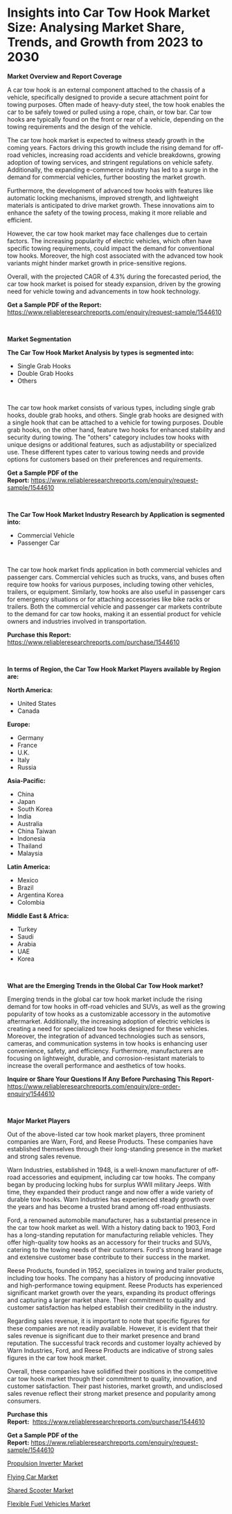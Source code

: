 <p><h1>Insights into Car Tow Hook Market Size: Analysing Market Share, Trends, and Growth from 2023 to 2030</h1></p><p><strong>Market Overview and Report Coverage</strong></p>
<p><p>A car tow hook is an external component attached to the chassis of a vehicle, specifically designed to provide a secure attachment point for towing purposes. Often made of heavy-duty steel, the tow hook enables the car to be safely towed or pulled using a rope, chain, or tow bar. Car tow hooks are typically found on the front or rear of a vehicle, depending on the towing requirements and the design of the vehicle.</p><p>The car tow hook market is expected to witness steady growth in the coming years. Factors driving this growth include the rising demand for off-road vehicles, increasing road accidents and vehicle breakdowns, growing adoption of towing services, and stringent regulations on vehicle safety. Additionally, the expanding e-commerce industry has led to a surge in the demand for commercial vehicles, further boosting the market growth.</p><p>Furthermore, the development of advanced tow hooks with features like automatic locking mechanisms, improved strength, and lightweight materials is anticipated to drive market growth. These innovations aim to enhance the safety of the towing process, making it more reliable and efficient.</p><p>However, the car tow hook market may face challenges due to certain factors. The increasing popularity of electric vehicles, which often have specific towing requirements, could impact the demand for conventional tow hooks. Moreover, the high cost associated with the advanced tow hook variants might hinder market growth in price-sensitive regions.</p><p>Overall, with the projected CAGR of 4.3% during the forecasted period, the car tow hook market is poised for steady expansion, driven by the growing need for vehicle towing and advancements in tow hook technology.</p></p>
<p><strong>Get a Sample PDF of the Report:</strong> <a href="https://www.reliableresearchreports.com/enquiry/request-sample/1544610">https://www.reliableresearchreports.com/enquiry/request-sample/1544610</a></p>
<p>&nbsp;</p>
<p><strong>Market Segmentation</strong></p>
<p><strong>The Car Tow Hook Market Analysis by types is segmented into:</strong></p>
<p><ul><li>Single Grab Hooks</li><li>Double Grab Hooks</li><li>Others</li></ul></p>
<p>&nbsp;</p>
<p><p>The car tow hook market consists of various types, including single grab hooks, double grab hooks, and others. Single grab hooks are designed with a single hook that can be attached to a vehicle for towing purposes. Double grab hooks, on the other hand, feature two hooks for enhanced stability and security during towing. The "others" category includes tow hooks with unique designs or additional features, such as adjustability or specialized use. These different types cater to various towing needs and provide options for customers based on their preferences and requirements.</p></p>
<p><strong>Get a Sample PDF of the Report:</strong>&nbsp;<a href="https://www.reliableresearchreports.com/enquiry/request-sample/1544610">https://www.reliableresearchreports.com/enquiry/request-sample/1544610</a></p>
<p>&nbsp;</p>
<p><strong>The Car Tow Hook Market Industry Research by Application is segmented into:</strong></p>
<p><ul><li>Commercial Vehicle</li><li>Passenger Car</li></ul></p>
<p>&nbsp;</p>
<p><p>The car tow hook market finds application in both commercial vehicles and passenger cars. Commercial vehicles such as trucks, vans, and buses often require tow hooks for various purposes, including towing other vehicles, trailers, or equipment. Similarly, tow hooks are also useful in passenger cars for emergency situations or for attaching accessories like bike racks or trailers. Both the commercial vehicle and passenger car markets contribute to the demand for car tow hooks, making it an essential product for vehicle owners and industries involved in transportation.</p></p>
<p><strong>Purchase this Report:</strong>&nbsp; <a href="https://www.reliableresearchreports.com/purchase/1544610">https://www.reliableresearchreports.com/purchase/1544610</a></p>
<p>&nbsp;</p>
<p><strong>In terms of Region, the Car Tow Hook Market Players available by Region are:</strong></p>
<p>
    <p> <strong> North America: </strong>
        <ul>
            <li>United States</li>
            <li>Canada</li>
        </ul>
        </p> 
    <p> <strong> Europe: </strong>
        <ul>
            <li>Germany</li>
            <li>France</li>
            <li>U.K.</li>
            <li>Italy</li>
            <li>Russia</li>
        </ul>
        </p> 
    <p> <strong> Asia-Pacific: </strong>
        <ul>
            <li>China</li>
            <li>Japan</li>
            <li>South Korea</li>
            <li>India</li>
            <li>Australia</li>
            <li>China Taiwan</li>
            <li>Indonesia</li>
            <li>Thailand</li>
            <li>Malaysia</li>
        </ul>
        </p> 
    <p> <strong> Latin America: </strong>
        <ul>
            <li>Mexico</li>
            <li>Brazil</li>
            <li>Argentina Korea</li>
            <li>Colombia</li>
        </ul>
        </p> 
    <p> <strong> Middle East & Africa: </strong>
        <ul>
            <li>Turkey</li>
            <li>Saudi</li>
            <li>Arabia</li>
            <li>UAE</li>
            <li>Korea</li>
        </ul>
    </p>
    </p>
<p>&nbsp;</p>
<p><strong>What are the Emerging Trends in the Global Car Tow Hook market?</strong></p>
<p><p>Emerging trends in the global car tow hook market include the rising demand for tow hooks in off-road vehicles and SUVs, as well as the growing popularity of tow hooks as a customizable accessory in the automotive aftermarket. Additionally, the increasing adoption of electric vehicles is creating a need for specialized tow hooks designed for these vehicles. Moreover, the integration of advanced technologies such as sensors, cameras, and communication systems in tow hooks is enhancing user convenience, safety, and efficiency. Furthermore, manufacturers are focusing on lightweight, durable, and corrosion-resistant materials to increase the overall performance and aesthetics of tow hooks.</p></p>
<p><strong>Inquire or Share Your Questions If Any Before Purchasing This Report</strong>- <a href="https://www.reliableresearchreports.com/enquiry/pre-order-enquiry/1544610">https://www.reliableresearchreports.com/enquiry/pre-order-enquiry/1544610</a></p>
<p>&nbsp;</p>
<p><strong>Major Market Players</strong></p>
<p><p>Out of the above-listed car tow hook market players, three prominent companies are Warn, Ford, and Reese Products. These companies have established themselves through their long-standing presence in the market and strong sales revenue.</p><p>Warn Industries, established in 1948, is a well-known manufacturer of off-road accessories and equipment, including car tow hooks. The company began by producing locking hubs for surplus WWII military Jeeps. With time, they expanded their product range and now offer a wide variety of durable tow hooks. Warn Industries has experienced steady growth over the years and has become a trusted brand among off-road enthusiasts.</p><p>Ford, a renowned automobile manufacturer, has a substantial presence in the car tow hook market as well. With a history dating back to 1903, Ford has a long-standing reputation for manufacturing reliable vehicles. They offer high-quality tow hooks as an accessory for their trucks and SUVs, catering to the towing needs of their customers. Ford's strong brand image and extensive customer base contribute to their success in the market.</p><p>Reese Products, founded in 1952, specializes in towing and trailer products, including tow hooks. The company has a history of producing innovative and high-performance towing equipment. Reese Products has experienced significant market growth over the years, expanding its product offerings and capturing a larger market share. Their commitment to quality and customer satisfaction has helped establish their credibility in the industry.</p><p>Regarding sales revenue, it is important to note that specific figures for these companies are not readily available. However, it is evident that their sales revenue is significant due to their market presence and brand reputation. The successful track records and customer loyalty achieved by Warn Industries, Ford, and Reese Products are indicative of strong sales figures in the car tow hook market.</p><p>Overall, these companies have solidified their positions in the competitive car tow hook market through their commitment to quality, innovation, and customer satisfaction. Their past histories, market growth, and undisclosed sales revenue reflect their strong market presence and popularity among consumers.</p></p>
<p><strong>Purchase this Report:</strong>&nbsp;&nbsp;<a href="https://www.reliableresearchreports.com/purchase/1544610">https://www.reliableresearchreports.com/purchase/1544610</a></p>
<p></p>
<p><strong>Get a Sample PDF of the Report:</strong>&nbsp;<a href="https://www.reliableresearchreports.com/enquiry/request-sample/1544610">https://www.reliableresearchreports.com/enquiry/request-sample/1544610</a></p>
<p><p><a href="https://github.com/gaydyna/Market-Research-Report-List-1/blob/main/propulsion-inverter-market.md">Propulsion Inverter Market</a></p><p><a href="https://github.com/JameTravis/Market-Research-Report-List-2/blob/main/flying-car-market.md">Flying Car Market</a></p><p><a href="https://github.com/amonskiyk/Market-Research-Report-List-1/blob/main/shared-scooter-market.md">Shared Scooter Market</a></p><p><a href="https://github.com/tamvrosiya/Market-Research-Report-List-1/blob/main/flexible-fuel-vehicles-market.md">Flexible Fuel Vehicles Market</a></p></p>